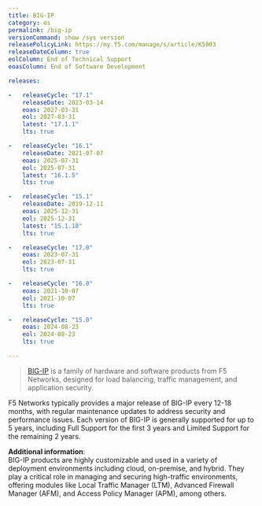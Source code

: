 ```yaml
---
title: BIG-IP 
category: os
permalink: /big-ip
versionCommand: show /sys version
releasePolicyLink: https://my.f5.com/manage/s/article/K5903
releaseDateColumn: true
eolColumn: End of Technical Support
eoasColumn: End of Software Development

releases:

-   releaseCycle: "17.1"
    releaseDate: 2023-03-14
    eoas: 2027-03-31
    eol: 2027-03-31
    latest: "17.1.1"  
    lts: true

-   releaseCycle: "16.1"
    releaseDate: 2021-07-07
    eoas: 2025-07-31
    eol: 2025-07-31
    latest: "16.1.5"
    lts: true

-   releaseCycle: "15.1"
    releaseDate: 2019-12-11
    eoas: 2025-12-31
    eol: 2025-12-31
    latest: "15.1.10"
    lts: true

-   releaseCycle: "17.0"
    eoas: 2023-07-31
    eol: 2023-07-31
    lts: true    

-   releaseCycle: "16.0"
    eoas: 2021-10-07
    eol: 2021-10-07
    lts: true    

-   releaseCycle: "15.0"
    eoas: 2024-08-23
    eol: 2024-08-23
    lts: true    

---
```


> [BIG-IP](https://www.f5.com/products/big-ip) is a family of hardware and software products from F5 Networks, designed for load balancing, traffic management, and application security.


F5 Networks typically provides a major release of BIG-IP every 12-18 months, with regular maintenance updates to address security and performance issues. Each version of BIG-IP is generally supported for up to 5 years, including Full Support for the first 3 years and Limited Support for the remaining 2 years.

**Additional information**:  
   BIG-IP products are highly customizable and used in a variety of deployment environments including cloud, on-premise, and hybrid. They play a critical role in managing and securing high-traffic environments, offering modules like Local Traffic Manager (LTM), Advanced Firewall Manager (AFM), and Access Policy Manager (APM), among others.


